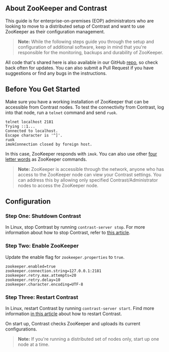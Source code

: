 <!--
title: "Configuring Contrast To Use ZooKeeper"
description: "Instructions for configuring TeamServer to use ZooKeeper as the single source of truth"
tags: "installation EOP distributed configuration ZooKeeper"
-->

## About ZooKeeper and Contrast
This guide is for enterprise-on-premises (EOP) administrators who are looking to move to a distributed setup of Contrast and want to use ZooKeeper as their configuration management. 

> **Note:** While the following steps guide you through the setup and configuration of additional software, keep in mind that you're responsible for the monitoring, backups and durability of ZooKeeper. 

All code that's shared here is also available in our GitHub [repo](https://github.com/Contrast-Security-OSS/docs), so check back often for updates. You can also submit a Pull Request if you have suggestions or find any bugs in the instructions.

## Before You Get Started
Make sure you have a working installation of ZooKeeper that can be accessible from Contrast nodes. To test the connectivity from Contrast, log into that node, run a ```telnet``` command and send ```ruok```.

```
telnet localhost 2181
Trying ::1...
Connected to localhost.
Escape character is '^]'.
ruok
imokConnection closed by foreign host.
```

In this case, ZooKeeper responds with ```imok```. You can also use other [four letter words](https://zookeeper.apache.org/doc/r3.1.2/zookeeperAdmin.html#sc_zkCommands) as ZooKeeper commands. 

> **Note:** ZooKeeper is accessible through the network, anyone who has access to the ZooKeeper node can view your Contrast settings. You can address this by allowing only specified Contrast/Administrator nodes to access the ZooKeeper node.

## Configuration 
 
### Step One: Shutdown Contrast
In Linux, stop Contrast by running ```contrast-server stop```. For more information about how to stop Contrast, refer to [this article](installation-setup.html#run).

### Step Two: Enable ZooKeeper
Update the enable flag for ```zookeeper.properties``` to ```true```.

```
zookeeper.enabled=true
zookeeper.connection.string=127.0.0.1:2181
zookeeper.retry.max.attempts=20
zookeeper.retry.delay=10
zookeeper.character.encoding=UTF-8
```

### Step Three: Restart Contrast
In Linux, restart Contrast by running ```contrast-server start```. Find more information [in this article](installation-setup.html#run) about how to restart Contrast.

On start up, Contrast checks ZooKeeper and uploads its current configurations. 

> **Note:** If you're running a distributed set of nodes only, start up one node at a time. 




